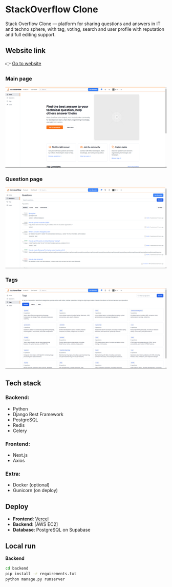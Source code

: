 # StackOverflow Clone

Stack Overflow Clone — platform for sharing questions and answers in IT and techno sphere, with tag, voting, search and user profile with reputation and full editing support.

## Website link

👉 [Go to website](https://sof-frontend-23us.vercel.app/)  

### Main page
![Main](Screenshots/{4B148A81-E3C0-4EBD-9D36-FBF9BEF0A2B8}.png)

### Question page
![Question](Screenshots/{927F9168-8408-4FBE-9E7D-048646E1CC2A}.png)

### Tags
![Tags](Screenshots/{A441005D-35B4-43D3-A62D-2514C155C007}.png)



## Tech stack

### Backend:
- Python
- Django Rest Framework
- PostgreSQL
- Redis
- Celery

### Frontend:
- Next.js
- Axios

### Extra:
- Docker (optional)
- Gunicorn (on deploy)

## Deploy

- **Frontend**: [Vercel](https://vercel.com/)  
- **Backend**: [AWS EC2]
- **Database**: PostgreSQL on Supabase

## Local run

**Backend**  
```bash
cd backend
pip install -r requirements.txt
python manage.py runserver

